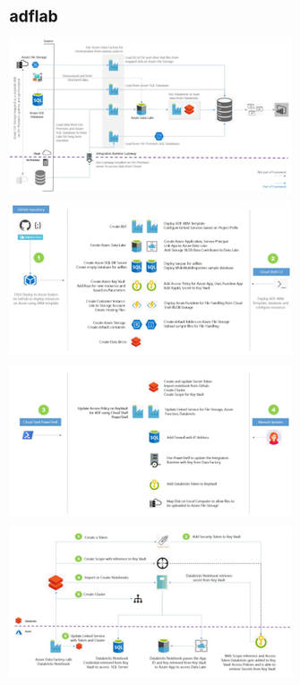 # adflab

![Framework](https://github.com/rahulunlimited/adflab/blob/master/images/framework-arch.JPG)

![Deploy1](https://github.com/rahulunlimited/adflab/blob/master/images/deploy-1.JPG)

![Deploy1](https://github.com/rahulunlimited/adflab/blob/master/images/deploy-2.JPG)

![Deploy1](https://github.com/rahulunlimited/adflab/blob/master/images/databricks-config.JPG)
